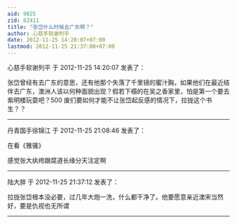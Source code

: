 ```yaml
---
aid: 9025
zid: 82411
title: "张岱什么时候去广东啊？"
author: 心慈手软谢列平
date: 2012-11-25 14:20:07+07:00
lastmod: 2012-11-25 21:37:00+07:00
---
```


心慈手软谢列平 于 2012-11-25 14:20:07 发表了：

张岱曾经有去广东的意思，还有他那个失落了千里镜的蜜汁胸，如果他们在最近结伴去广东，澳洲人该以何种面貌出现？假若下榻的在吴之香家里，怕是第一个要去紫明楼玩耍吧？500 废们要如何才能不让张岱起反感的情况下，拉拢这个书生？？

---

丹青国手徐锦江 于 2012-11-25 21:08:46 发表了：

在看《雅骚》

感觉张大纨绔跟腐道长缘分天注定啊

---

陆大胖 于 2012-11-25 21:37:12 发表了：

拉拢张岱根本没必要，过几年大炮一洗，什么都干净了。他要愿意亲近澳宋当然好，要是仇视也无所谓

---
